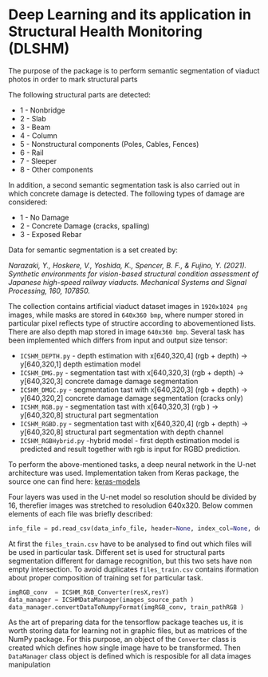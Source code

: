 # Deep Learning and its application in Structural Health Monitoring (DLSHM)

The purpose of the package is to perform semantic segmentation of viaduct photos in order to mark structural parts

The following structural parts are detected:
   + 1 - Nonbridge
   + 2 - Slab
   + 3 - Beam
   + 4 - Column
   + 5 - Nonstructural components (Poles, Cables, Fences)
   + 6 - Rail
   + 7 - Sleeper
   + 8 - Other components

In addition, a second semantic segmentation task is also carried out in which concrete damage is detected. The following types of damage are considered:

+  1 - No Damage
+  2 - Concrete Damage (cracks, spalling)
+  3 - Exposed Rebar

Data for semantic segmentation is a set created by:

<i>Narazaki, Y., Hoskere, V., Yoshida, K., Spencer, B. F., & Fujino, Y. (2021). Synthetic environments for vision-based structural condition assessment of Japanese high-speed railway viaducts. Mechanical Systems and Signal Processing, 160, 107850.</i>

The collection contains artificial viaduct dataset images in <code>1920x1024 png</code> images, while masks are stored in <code>640x360 bmp</code>, where numper stored in particular pixel reflects type of structire according to abovementioned lists. There are also depth map stored in image <code>640x360 bmp</code>. Several task has been implemented which differs from input and output size tensor:

+ <code>ICSHM_DEPTH.py</code> - depth estimation with x[640,320,4] (rgb + depth) -> y[640,320,1] depth estimation model
+ <code>ICSHM_DMG.py</code> - segmentation tast with x[640,320,3] (rgb + depth) -> y[640,320,3] concrete damage damage segmentation
+ <code>ICSHM_DMGC.py</code> - segmentation tast with x[640,320,3] (rgb + depth) -> y[640,320,2] concrete damage damage segmentation (cracks only)
+ <code>ICSHM_RGB.py</code> - segmentation tast with x[640,320,3] (rgb ) -> y[640,320,8] structural part segmentation
+ <code>ICSHM_RGBD.py</code> - segmentation tast with x[640,320,4] (rgb + depth) -> y[640,320,8] structural part segmentation with depth channel 
+ <code>ICSHM_RGBHybrid.py</code> -hybrid model -  first depth estimation model is predicted and result together with rgb is input for RGBD prediction.

To perform the above-mentioned tasks, a deep neural network in the U-net architecture was used. Implementation taken from Keras package, the source one can find here: [keras-models](https://github.com/karolzak/keras-unet/blob/master/keras_unet/models/)

Four layers was used in the U-net model so resolution should be divided by 16, therefier images was stretched to resoludion 640x320. Below commen elements of each file was briefly described:

```Python
info_file = pd.read_csv(data_info_file, header=None, index_col=None, delimiter=',')
```
At first the <code>files_train.csv</code> have to be analysed to find out which files will be used in particular task. Different set is used for structural parts segmentation different for damage recognition, but this two sets have non empty intersection. To avoid duplicates <code>files_train.csv</code> contains iformation about proper composition of training set for particular task.

```Python
imgRGB_conv  = ICSHM_RGB_Converter(resX,resY)
data_manager = ICSHMDataManager(images_source_path )
data_manager.convertDataToNumpyFormat(imgRGB_conv, train_pathRGB )
```
As the art of preparing data for the tensorflow package teaches us, it is worth storing data for learning not in graphic files, but as matrices of the NumPy package. For this purpose, an object of the <code>Converter</code> class is created which defines how single image have to be transformed. Then <code>DataManager</code> class object is defined which is resposible for all data images manipulation
